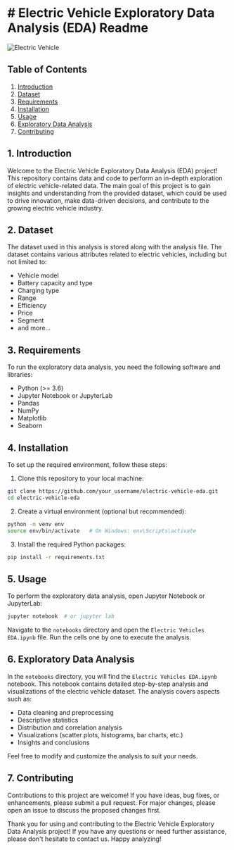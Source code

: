 # # Electric Vehicle Exploratory Data Analysis (EDA) Readme

![Electric Vehicle](https://www.istockphoto.com/vector/electric-vehicle-charging-technology-at-parking-area-vector-illustration-gm1295749618-389374593)

## Table of Contents

1. [Introduction](#introduction)
2. [Dataset](#dataset)
3. [Requirements](#requirements)
4. [Installation](#installation)
5. [Usage](#usage)
6. [Exploratory Data Analysis](#exploratory-data-analysis)
7. [Contributing](#contributing)

## 1. Introduction

Welcome to the Electric Vehicle Exploratory Data Analysis (EDA) project! This repository contains data and code to perform an in-depth exploration of electric vehicle-related data. The main goal of this project is to gain insights and understanding from the provided dataset, which could be used to drive innovation, make data-driven decisions, and contribute to the growing electric vehicle industry.

## 2. Dataset

The dataset used in this analysis is stored along with the analysis file. The dataset contains various attributes related to electric vehicles, including but not limited to:

- Vehicle model
- Battery capacity and type
- Charging type
- Range 
- Efficiency 
- Price
- Segment
- and more...


## 3. Requirements

To run the exploratory data analysis, you need the following software and libraries:

- Python (>= 3.6)
- Jupyter Notebook or JupyterLab
- Pandas
- NumPy
- Matplotlib
- Seaborn

## 4. Installation

To set up the required environment, follow these steps:

1. Clone this repository to your local machine:

```bash
git clone https://github.com/your_username/electric-vehicle-eda.git
cd electric-vehicle-eda
```

2. Create a virtual environment (optional but recommended):

```bash
python -m venv env
source env/bin/activate   # On Windows: env\Scripts\activate
```

3. Install the required Python packages:

```bash
pip install -r requirements.txt
```

## 5. Usage

To perform the exploratory data analysis, open Jupyter Notebook or JupyterLab:

```bash
jupyter notebook  # or jupyter lab
```

Navigate to the `notebooks` directory and open the `Electric Vehicles EDA.ipynb` file. Run the cells one by one to execute the analysis.

## 6. Exploratory Data Analysis

In the `notebooks` directory, you will find the `Electric Vehicles EDA.ipynb` notebook. This notebook contains detailed step-by-step analysis and visualizations of the electric vehicle dataset. The analysis covers aspects such as:

- Data cleaning and preprocessing
- Descriptive statistics
- Distribution and correlation analysis
- Visualizations (scatter plots, histograms, bar charts, etc.)
- Insights and conclusions

Feel free to modify and customize the analysis to suit your needs.

## 7. Contributing

Contributions to this project are welcome! If you have ideas, bug fixes, or enhancements, please submit a pull request. For major changes, please open an issue to discuss the proposed changes first.

Thank you for using and contributing to the Electric Vehicle Exploratory Data Analysis project! If you have any questions or need further assistance, please don't hesitate to contact us. Happy analyzing!
